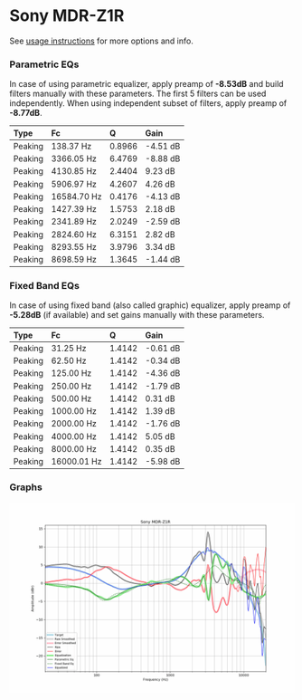 # Sony MDR-Z1R
See [usage instructions](https://github.com/jaakkopasanen/AutoEq#usage) for more options and info.

### Parametric EQs
In case of using parametric equalizer, apply preamp of **-8.53dB** and build filters manually
with these parameters. The first 5 filters can be used independently.
When using independent subset of filters, apply preamp of **-8.77dB**.

| Type    | Fc          |      Q | Gain     |
|:--------|:------------|:-------|:---------|
| Peaking | 138.37 Hz   | 0.8966 | -4.51 dB |
| Peaking | 3366.05 Hz  | 6.4769 | -8.88 dB |
| Peaking | 4130.85 Hz  | 2.4404 | 9.23 dB  |
| Peaking | 5906.97 Hz  | 4.2607 | 4.26 dB  |
| Peaking | 16584.70 Hz | 0.4176 | -4.13 dB |
| Peaking | 1427.39 Hz  | 1.5753 | 2.18 dB  |
| Peaking | 2341.89 Hz  | 2.0249 | -2.59 dB |
| Peaking | 2824.60 Hz  | 6.3151 | 2.82 dB  |
| Peaking | 8293.55 Hz  | 3.9796 | 3.34 dB  |
| Peaking | 8698.59 Hz  | 1.3645 | -1.44 dB |

### Fixed Band EQs
In case of using fixed band (also called graphic) equalizer, apply preamp of **-5.28dB**
(if available) and set gains manually with these parameters.

| Type    | Fc          |      Q | Gain     |
|:--------|:------------|:-------|:---------|
| Peaking | 31.25 Hz    | 1.4142 | -0.61 dB |
| Peaking | 62.50 Hz    | 1.4142 | -0.34 dB |
| Peaking | 125.00 Hz   | 1.4142 | -4.36 dB |
| Peaking | 250.00 Hz   | 1.4142 | -1.79 dB |
| Peaking | 500.00 Hz   | 1.4142 | 0.31 dB  |
| Peaking | 1000.00 Hz  | 1.4142 | 1.39 dB  |
| Peaking | 2000.00 Hz  | 1.4142 | -1.76 dB |
| Peaking | 4000.00 Hz  | 1.4142 | 5.05 dB  |
| Peaking | 8000.00 Hz  | 1.4142 | 0.35 dB  |
| Peaking | 16000.01 Hz | 1.4142 | -5.98 dB |

### Graphs
![](./Sony%20MDR-Z1R.png)